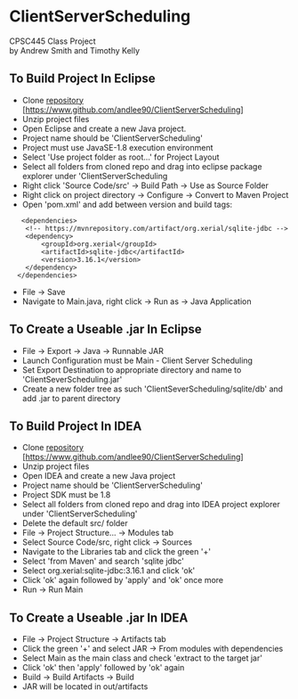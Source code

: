 # ClientServerScheduling
CPSC445 Class Project  
by Andrew Smith and Timothy Kelly

## To Build Project In Eclipse
* Clone [repository](https://www.github.com/andlee90/ClientServerScheduling) [https://www.github.com/andlee90/ClientServerScheduling]
* Unzip project files
* Open Eclipse and create a new Java project.
* Project name should be 'ClientServerScheduling'
* Project must use JavaSE-1.8 execution environment
* Select 'Use project folder as root...' for Project Layout
* Select all folders from cloned repo and drag into eclipse package explorer under 'ClientServerScheduling
* Right click 'Source Code/src' -> Build Path -> Use as Source Folder
* Right click on project directory -> Configure -> Convert to Maven Project
* Open 'pom.xml' and add between version and build tags:
```
   <dependencies>
  	<!-- https://mvnrepository.com/artifact/org.xerial/sqlite-jdbc -->
	<dependency>
    	<groupId>org.xerial</groupId>
    	<artifactId>sqlite-jdbc</artifactId>
    	<version>3.16.1</version>
	</dependency>
  </dependencies>
```
* File -> Save
* Navigate to Main.java, right click -> Run as -> Java Application

## To Create a Useable .jar In Eclipse
* File -> Export -> Java -> Runnable JAR
* Launch Configuration must be Main - Client Server Scheduling
* Set Export Destination to appropriate directory and name to 'ClientSeverScheduling.jar'
* Create a new folder tree as such 'ClientSeverScheduling/sqlite/db' and add .jar to parent directory

## To Build Project In IDEA
* Clone [repository](https://www.github.com/andlee90/ClientSeverScheduling) [https://www.github.com/andlee90/ClientServerScheduling]
* Unzip project files
* Open IDEA and create a new Java project 
* Project name should be 'ClientServerScheduling'
* Project SDK must be 1.8
* Select all folders from cloned repo and drag into IDEA project explorer under 'ClientServerScheduling'
* Delete the default src/ folder
* File -> Project Structure... -> Modules tab
* Select Source Code/src, right click -> Sources
* Navigate to the Libraries tab and click the green '+'
* Select 'from Maven' and search 'sqlite jdbc'
* Select org.xerial:sqlite-jdbc:3.16.1 and click 'ok'
* Click 'ok' again followed by 'apply' and 'ok' once more
* Run -> Run Main

## To Create a Useable .jar In IDEA
* File -> Project Structure -> Artifacts tab
* Click the green '+' and select JAR -> From modules with dependencies
* Select Main as the main class and check 'extract to the target jar'
* Click 'ok' then 'apply' followed by 'ok' again
* Build -> Build Artifacts -> Build
* JAR will be located in out/artifacts
